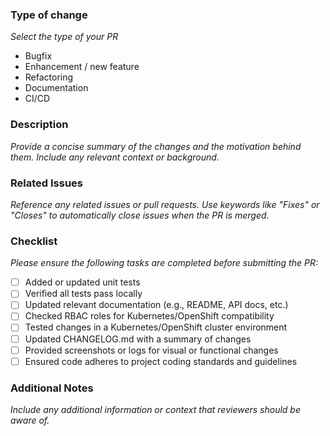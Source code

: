 ### Type of change

_Select the type of your PR_

- Bugfix
- Enhancement / new feature
- Refactoring
- Documentation
- CI/CD

### Description

_Provide a concise summary of the changes and the motivation behind them. Include any relevant context or background._

### Related Issues

_Reference any related issues or pull requests. Use keywords like "Fixes" or "Closes" to automatically close issues when the PR is merged._

### Checklist

_Please ensure the following tasks are completed before submitting the PR:_

- [ ] Added or updated unit tests
- [ ] Verified all tests pass locally
- [ ] Updated relevant documentation (e.g., README, API docs, etc.)
- [ ] Checked RBAC roles for Kubernetes/OpenShift compatibility
- [ ] Tested changes in a Kubernetes/OpenShift cluster environment
- [ ] Updated CHANGELOG.md with a summary of changes
- [ ] Provided screenshots or logs for visual or functional changes
- [ ] Ensured code adheres to project coding standards and guidelines

### Additional Notes

_Include any additional information or context that reviewers should be aware of._
